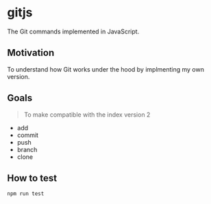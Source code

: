 # gitjs

The Git commands implemented in JavaScript.

## Motivation

To understand how Git works under the hood by implmenting my own version.

## Goals

> To make compatible with the index version 2

- add
- commit
- push
- branch
- clone

## How to test

```bash
npm run test
```
